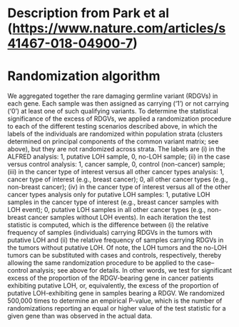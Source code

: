 # Description from Park et al (https://www.nature.com/articles/s41467-018-04900-7)


# Randomization algorithm

We aggregated together the rare damaging germline variant (RDGVs) in each gene. Each sample was then assigned as carrying (‘1’) or not carrying (‘0’) at least one of such qualifying variants. To determine the statistical significance of the excess of RDGVs, we applied a randomization procedure to each of the different testing scenarios described above, in which the labels of the individuals are randomized within population strata (clusters determined on principal components of the common variant matrix; see above), but they are not randomized across strata. The labels are (i) in the ALFRED analysis: 1, putative LOH sample, 0, no-LOH sample; (ii) in the case versus control analysis: 1, cancer sample, 0, control (non-cancer) sample; (iii) in the cancer type of interest versus all other cancer types analysis: 1, cancer type of interest (e.g., breast cancer); 0, all other cancer types (e.g., non-breast cancer); (iv) in the cancer type of interest versus all of the other cancer types analysis only for putative LOH samples: 1, putative LOH samples in the cancer type of interest (e.g., breast cancer samples with LOH event); 0, putative LOH samples in all other cancer types (e.g., non-breast cancer samples without LOH events). In each iteration the test statistic is computed, which is the difference between (i) the relative frequency of samples (individuals) carrying RDGVs in the tumors with putative LOH and (ii) the relative frequency of samples carrying RDGVs in the tumors without putative LOH. Of note, the LOH tumors and the no-LOH tumors can be substituted with cases and controls, respectively, thereby allowing the same randomization procedure to be applied to the case–control analysis; see above for details. In other words, we test for significant excess of the proportion of the RDGV-bearing gene in cancer patients exhibiting putative LOH, or, equivalently, the excess of the proportion of putative LOH-exhibiting gene in samples bearing a RDGV. We randomized 500,000 times to determine an empirical P-value, which is the number of randomizations reporting an equal or higher value of the test statistic for a given gene than was observed in the actual data. 

